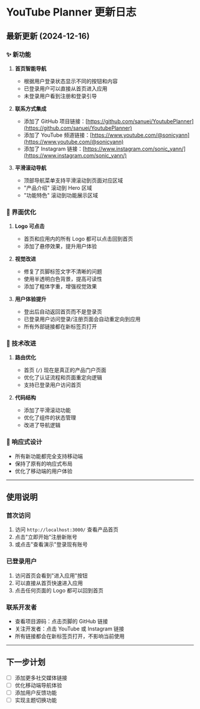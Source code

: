 # YouTube Planner 更新日志

## 最新更新 (2024-12-16)

### ✨ 新功能

1. **首页智能导航**
   - 根据用户登录状态显示不同的按钮和内容
   - 已登录用户可以直接从首页进入应用
   - 未登录用户看到注册和登录引导

2. **联系方式集成**
   - 添加了 GitHub 项目链接：[https://github.com/sanuei/YoutubePlanner](https://github.com/sanuei/YoutubePlanner)
   - 添加了 YouTube 频道链接：[https://www.youtube.com/@sonicyann](https://www.youtube.com/@sonicyann)
   - 添加了 Instagram 链接：[https://www.instagram.com/sonic_yann/](https://www.instagram.com/sonic_yann/)

3. **平滑滚动导航**
   - 顶部导航菜单支持平滑滚动到页面对应区域
   - "产品介绍" 滚动到 Hero 区域
   - "功能特色" 滚动到功能展示区域

### 🎨 界面优化

1. **Logo 可点击**
   - 首页和应用内的所有 Logo 都可以点击回到首页
   - 添加了悬停效果，提升用户体验

2. **视觉改进**
   - 修复了页脚标签文字不清晰的问题
   - 使用半透明白色背景，提高可读性
   - 添加了粗体字重，增强视觉效果

3. **用户体验提升**
   - 登出后自动返回首页而不是登录页
   - 已登录用户访问登录/注册页面会自动重定向到应用
   - 所有外部链接都在新标签页打开

### 🔧 技术改进

1. **路由优化**
   - 首页 (`/`) 现在是真正的产品门户页面
   - 优化了认证流程和页面重定向逻辑
   - 支持已登录用户访问首页

2. **代码结构**
   - 添加了平滑滚动功能
   - 优化了组件的状态管理
   - 改进了导航逻辑

### 📱 响应式设计

- 所有新功能都完全支持移动端
- 保持了原有的响应式布局
- 优化了移动端的用户体验

---

## 使用说明

### 首次访问
1. 访问 `http://localhost:3000/` 查看产品首页
2. 点击"立即开始"注册新账号
3. 或点击"查看演示"登录现有账号

### 已登录用户
1. 访问首页会看到"进入应用"按钮
2. 可以直接从首页快速进入应用
3. 点击任何页面的 Logo 都可以回到首页

### 联系开发者
- 查看项目源码：点击页脚的 GitHub 链接
- 关注开发者：点击 YouTube 或 Instagram 链接
- 所有链接都会在新标签页打开，不影响当前使用

---

## 下一步计划

- [ ] 添加更多社交媒体链接
- [ ] 优化移动端导航体验
- [ ] 添加用户反馈功能
- [ ] 实现主题切换功能 